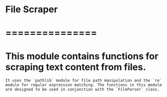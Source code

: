 # File Scraper
# ===============
# This module contains functions for scraping text content from files.
    It uses the `pathlib` module for file path manipulation and the `re` module for regular expression matching. The functions in this module are designed to be used in conjunction with the `FileParser` class.